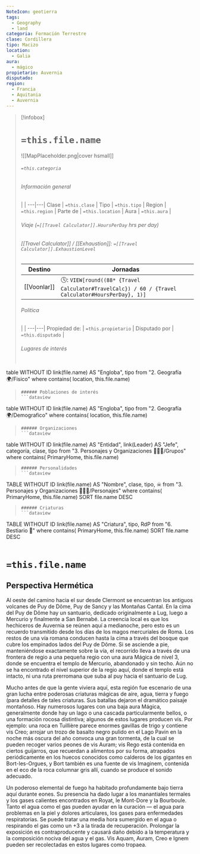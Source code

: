 ```yaml
---
NoteIcon: geotierra
tags:
  - Geography 
  - land 
categoria: Formación Terrestre
clase: Cordillera 
tipo: Macizo 
location: 
  - Galia 
aura:
  - mágico
propietario: Auvernia 
disputado: 
region:
  - Francia  
  - Aquitania 
  - Auvernia 
---
```


> [!infobox]
> # `=this.file.name`
> ![[MapPlaceholder.png|cover hsmall]]
> ###### `=this.categoria` 
> ###### Información general
>  |   |
> ---|---|
> Clase | `=this.clase` |
> Tipo | `=this.tipo` |
> Region | `=this.region` |
> Parte de | `=this.location` |
> Aura | `=this.aura`  |
> ###### Viaje (`=[[Travel Calculator]].HoursPerDay` hrs per day)
> ###### [[Travel Calculator]]  / [[Exhaustion]]:  `=[[Travel Calculator]].ExhaustionLevel`
> Destino |  Jornadas  |
> ---|---|
> [[Voonlar]] | 🕓: `VIEW[round((88* {Travel Calculator#TravelCalc}) / 60 / {Travel Calculator#HoursPerDay}, 1)]`      |
> ###### Politica
>  |   |
> ---|---|
> Propiedad de: | `=this.propietario` |
> Disputado por | `=this.disputado` |
>###### Lugares de interés
> ```dataview
table WITHOUT ID link(file.name) AS "Engloba",  tipo
from "2. Geografía 🌍/Fisico"
where contains( location, this.file.name)
>```
>###### Poblaciones de interés
> ```dataview
table WITHOUT ID link(file.name) AS "Engloba",  tipo
from "2. Geografía 🌍/Demografico"
where contains( location, this.file.name)
>```
>###### Organizaciones
> ```dataview
table WITHOUT ID link(file.name) AS "Entidad", link(Leader) AS "Jefe", categoría, clase, tipo
from "3. Personajes y Organizaciones 🧑‍🤝‍🧑/Grupos"
where contains( PrimaryHome, this.file.name)
>```
>###### Personalidades 
>```dataview
TABLE WITHOUT ID link(file.name) AS "Nombre", clase, tipo, ☠
from "3. Personajes y Organizaciones 🧑‍🤝‍🧑/Personajes"
where contains( PrimaryHome, this.file.name)
SORT file.name DESC
>```
>###### Criaturas
> ```dataview
TABLE WITHOUT ID link(file.name) AS "Criatura", tipo, RdP
from "6. Bestiario 🐉"
where contains( PrimaryHome, this.file.name)
SORT file.name DESC
>```


# `=this.file.name`

## Perspectiva Hermética 
Al oeste del camino hacia el sur desde Clermont se encuentran los antiguos volcanes de Puy de Dôme, Puy de Sancy y las Montañas Cantal. En la cima del Puy de Dôme hay un santuario, dedicado originalmente a Lug, luego a Mercurio y finalmente a San Bernabé. La creencia local es que los hechiceros de Auvernia se reúnen aquí a medianoche, pero esto es un recuerdo transmitido desde los días de los magos mercuriales de Roma. Los restos de una vía romana conducen hasta la cima a través del bosque que cubre los empinados lados del Puy de Dôme. Si se asciende a pie, manteniéndose exactamente sobre la vía, el recorrido lleva a través de una frontera de regio a una pequeña regio con una aura Mágica de nivel 3, donde se encuentra el templo de Mercurio, abandonado y sin techo. Aún no se ha encontrado el nivel superior de la regio aquí, donde el templo está intacto, ni una ruta prerromana que suba al puy hacia el santuario de Lug.

Mucho antes de que la gente viviera aquí, esta región fue escenario de una gran lucha entre poderosas criaturas mágicas de aire, agua, tierra y fuego (para detalles de tales criaturas. Sus batallas dejaron el dramático paisaje montañoso. Hay numerosos lugares con una baja aura Mágica, generalmente donde hay un lago o una cascada particularmente bellos, o una formación rocosa distintiva; algunos de estos lugares producen vis. Por ejemplo: una roca en Tuillière parece enormes gavillas de trigo y contiene vis Creo; arrojar un trozo de basalto negro pulido en el Lago Pavin en la noche más oscura del año convoca una gran tormenta, de la cual se pueden recoger varios peones de vis Auram; vis Rego está contenida en ciertos guijarros, que recuerdan a alimentos por su forma, atrapados periódicamente en los huecos conocidos como calderos de los gigantes en Bort-les-Orgues, y Bort también es una fuente de vis Imaginem, contenida en el eco de la roca columnar gris allí, cuando se produce el sonido adecuado.

Un poderoso elemental de fuego ha habitado profundamente bajo tierra aquí durante eones. Su presencia ha dado lugar a los manantiales termales y los gases calientes encontrados en Royat, le Mont-Dore y la Bourboule. Tanto el agua como el gas pueden ayudar en la curación — el agua para problemas en la piel y dolores articulares, los gases para enfermedades respiratorias. Se puede tratar una media hora sumergido en el agua o respirando el gas como un +3 a la tirada de recuperación. Prolongar la exposición es contraproducente y causará daño debido a la temperatura y la composición nociva del agua y el gas. Vis Aquam, Auram, Creo e Ignem pueden ser recolectadas en estos lugares como tropaea.